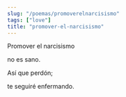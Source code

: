 ```yaml
---
slug: "/poemas/promoverelnarcisismo"
tags: ["love"]
title: "promover-el-narcisismo"
---
```

Promover el narcisismo

no es sano.

Así que perdón; 

te seguiré enfermando.